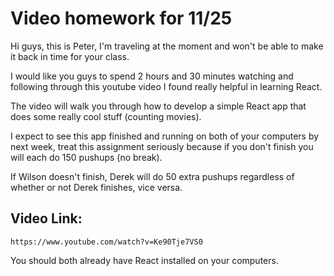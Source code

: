 # Video homework for 11/25

Hi guys, this is Peter, I'm traveling at the moment and won't be able to make it back in time for your class.

I would like you guys to spend 2 hours and 30 minutes watching and following through 
this youtube video I found really helpful in learning React.

The video will walk you through how to develop a simple React app that does some
really cool stuff (counting movies).

I expect to see this app finished and running on both of your computers by next week,
treat this assignment seriously because if you don't finish you will each do 150 pushups (no break).

If Wilson doesn't finish, Derek will do 50 extra pushups regardless of whether or not Derek finishes, vice versa.

## Video Link:
```
https://www.youtube.com/watch?v=Ke90Tje7VS0
```

You should both already have React installed on your computers.